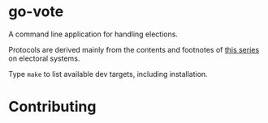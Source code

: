 # go-vote

A command line application for handling elections.

Protocols are derived mainly from the contents and footnotes of [this series](https://en.wikipedia.org/wiki/Electoral_system) on electoral systems.

Type `make` to list available dev targets, including installation.

# Contributing
